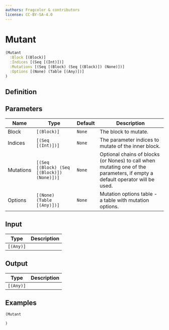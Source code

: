 ```yaml
---
authors: Fragcolor & contributors
license: CC-BY-SA-4.0
---
```



# Mutant

```clojure
(Mutant
  :Block [(Block)]
  :Indices [(Seq [(Int)])]
  :Mutations [(Seq [(Block) (Seq [(Block)]) (None)])]
  :Options [(None) (Table [(Any)])]
)
```


## Definition




## Parameters

| Name | Type | Default | Description |
|------|------|---------|-------------|
| Block | `[(Block)]` | `None` | The block to mutate. |
| Indices | `[(Seq [(Int)])]` | `None` | The parameter indices to mutate of the inner block. |
| Mutations | `[(Seq [(Block) (Seq [(Block)]) (None)])]` | `None` | Optional chains of blocks (or Nones) to call when mutating one of the parameters, if empty a default operator will be used. |
| Options | `[(None) (Table [(Any)])]` | `None` | Mutation options table - a table with mutation options. |


## Input

| Type | Description |
|------|-------------|
| `[(Any)]` |  |


## Output

| Type | Description |
|------|-------------|
| `[(Any)]` |  |


## Examples

```clojure
(Mutant

)
```
